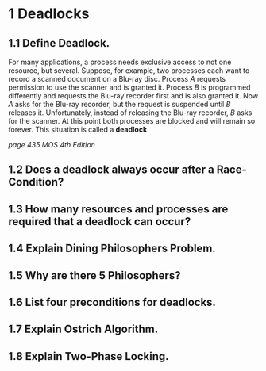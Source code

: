 # 1 Deadlocks

## 1.1 Define Deadlock.
For many applications, a process needs exclusive access to not one resource, but several. Suppose, for example, two processes each want to record a scanned document on a Blu-ray disc. Process *A* requests permission to use the scanner and is granted it. Process *B* is programmed differently and requests the Blu-ray recorder first and is also granted it. Now *A* asks for the Blu-ray recorder, but the request is suspended until *B* releases it.  Unfortunately, instead of releasing the Blu-ray recorder, *B* asks for the scanner.  At this point both processes are blocked and will remain so forever.  This situation is called a **deadlock**.

*page 435 MOS 4th Edition*
## 1.2 Does a deadlock always occur after a Race-Condition?

## 1.3 How many resources and processes are required that a deadlock can occur?

## 1.4 Explain Dining Philosophers Problem.

## 1.5 Why are there 5 Philosophers?

## 1.6 List four preconditions for deadlocks.

## 1.7 Explain Ostrich Algorithm.

## 1.8 Explain Two-Phase Locking.
